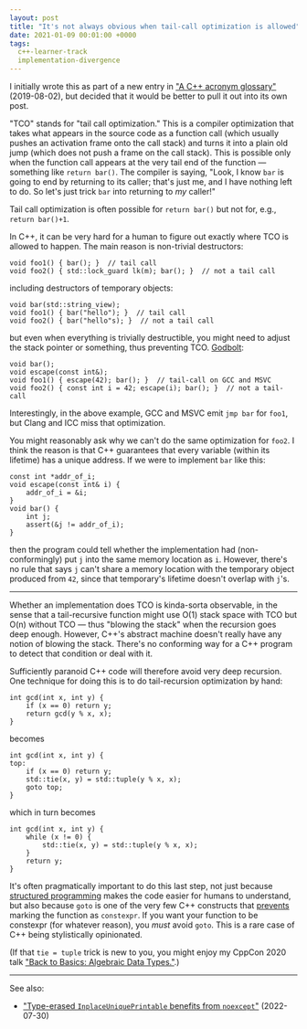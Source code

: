 ```yaml
---
layout: post
title: "It's not always obvious when tail-call optimization is allowed"
date: 2021-01-09 00:01:00 +0000
tags:
  c++-learner-track
  implementation-divergence
---
```


I initially wrote this as part of a new entry in
["A C++ acronym glossary"](/blog/2019/08/02/the-tough-guide-to-cpp-acronyms/) (2019-08-02),
but decided that it would be better to pull it out into its own post.

"TCO" stands for "tail call optimization."
This is a compiler optimization that takes what appears in the source code
as a function call (which usually pushes an activation frame onto the call stack) and turns
it into a plain old jump (which does not push a frame on the call stack). This is possible only
when the function call appears at the very tail end of the function — something like `return bar()`.
The compiler is saying, "Look, I know `bar` is going to end by returning to its caller; that's just
me, and I have nothing left to do. So let's just trick `bar` into returning to _my_ caller!"

Tail call optimization is often possible for `return bar()` but not for, e.g., `return bar()+1`.

In C++, it can be very hard for a human to figure out exactly where TCO is allowed to happen.
The main reason is non-trivial destructors:

    void foo1() { bar(); }  // tail call
    void foo2() { std::lock_guard lk(m); bar(); }  // not a tail call

including destructors of temporary objects:

    void bar(std::string_view);
    void foo1() { bar("hello"); }  // tail call
    void foo2() { bar("hello"s); }  // not a tail call

but even when everything is trivially destructible, you might need to adjust the stack
pointer or something, thus preventing TCO. [Godbolt](https://godbolt.org/z/vcY3v9):

    void bar();
    void escape(const int&);
    void foo1() { escape(42); bar(); }  // tail-call on GCC and MSVC
    void foo2() { const int i = 42; escape(i); bar(); }  // not a tail-call

Interestingly, in the above example, GCC and MSVC emit `jmp bar` for `foo1`, but
Clang and ICC miss that optimization.

You might reasonably ask why we can't do the
same optimization for `foo2`. I think the reason is that C++ guarantees that every
variable (within its lifetime) has a unique address.
If we were to implement `bar` like this:

    const int *addr_of_i;
    void escape(const int& i) {
        addr_of_i = &i;
    }
    void bar() {
        int j;
        assert(&j != addr_of_i);
    }

then the program could tell whether the implementation had (non-conformingly)
put `j` into the same memory location as `i`. However, there's no rule that says
`j` can't share a memory location with the temporary object produced from `42`,
since that temporary's lifetime doesn't overlap with `j`'s.

----

Whether an implementation does TCO is kinda-sorta observable, in the sense that
a tail-recursive function might use O(1) stack space with TCO but O(n) without TCO — thus
"blowing the stack" when the recursion goes deep enough. However, C++'s abstract machine
doesn't really have any notion of blowing the stack. There's no conforming way for a C++
program to detect that condition or deal with it.

Sufficiently paranoid C++ code will therefore avoid very deep recursion.
One technique for doing this is to do tail-recursion optimization by hand:

    int gcd(int x, int y) {
        if (x == 0) return y;
        return gcd(y % x, x);
    }

becomes

    int gcd(int x, int y) {
    top:
        if (x == 0) return y;
        std::tie(x, y) = std::tuple(y % x, x);
        goto top;
    }

which in turn becomes

    int gcd(int x, int y) {
        while (x != 0) {
            std::tie(x, y) = std::tuple(y % x, x);
        }
        return y;
    }

It's often pragmatically important to do this last step, not just because
[structured programming](https://en.wikipedia.org/wiki/Structured_programming)
makes the code easier for humans to understand,
but also because `goto` is one of the very few C++ constructs that
[prevents](https://stackoverflow.com/questions/45266577/why-disallow-goto-in-constexpr-functions)
marking the function as `constexpr`. If you want your function
to be constexpr (for whatever reason), you _must_ avoid `goto`.
This is a rare case of C++ being stylistically opinionated.

(If that `tie = tuple` trick is new to you, you might enjoy
my CppCon 2020 talk ["Back to Basics: Algebraic Data Types."](https://www.youtube.com/watch?v=OJzmWqCCZaM).)

----

See also:

* ["Type-erased `InplaceUniquePrintable` benefits from `noexcept`"](/blog/2022/07/30/type-erased-inplace-printable/) (2022-07-30)
